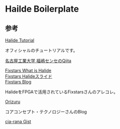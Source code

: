 # Hailde Boilerplate

## 参考

[Halide Tutorial](http://halide-lang.org/tutorials/tutorial_introduction.html)

オフィシャルのチュートリアルです。

[名古屋工業大学 福嶋センセのQiita](https://qiita.com/fukushima1981/items/fa3537234e19baffc761)

[Fixstars What is Halide](https://www.halide2fpga.com/resources/what-is-halide/)  
[Fixstars Halideスライド](https://www.slideshare.net/fixstars/halide-82788728)  
[Fixstars Blog](http://proc-cpuinfo.fixstars.com/2018/08/event-report-halide/)

HalideをFPGAで活用されているFixstarsさんのアレコレ。

[Orizuru](https://orizuru.io/blog/img-processor/halide/)

コアコンセプト・テクノロジーさんのBlog

[cia-rana Gist](https://gist.github.com/cia-rana/103f73cec79a4b7c36459405581f9531)

